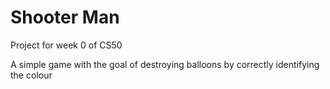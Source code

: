 # Shooter Man

Project for week 0 of CS50

A simple game with the goal of destroying balloons by correctly identifying the colour
